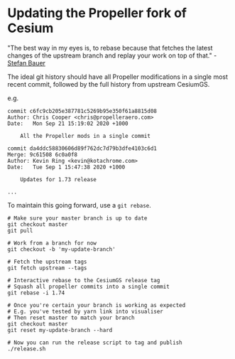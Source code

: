 # Updating the Propeller fork of Cesium

"The best way in my eyes is, to rebase because that fetches the latest changes of the upstream branch and replay your work on top of that." - [Stefan Bauer](https://stefanbauer.me/articles/how-to-keep-your-git-fork-up-to-date)

The ideal git history should have all Propeller modifications in a single most recent commit, followed by the full history from upstream CesiumGS.

e.g.

```
commit c6fc9cb205e387781c5269b95e350f61a8815d08
Author: Chris Cooper <chris@propelleraero.com>
Date:   Mon Sep 21 15:19:02 2020 +1000

    All the Propeller mods in a single commit

commit da4ddc58830606d89f762dc7d79b3dfe4103c6d1
Merge: 9c61508 6c0a0f8
Author: Kevin Ring <kevin@kotachrome.com>
Date:   Tue Sep 1 15:47:38 2020 +1000

    Updates for 1.73 release

...
```

To maintain this going forward, use a `git rebase`.

```
# Make sure your master branch is up to date
git checkout master
git pull

# Work from a branch for now
git checkout -b 'my-update-branch'

# Fetch the upstream tags
git fetch upstream --tags

# Interactive rebase to the CesiumGS release tag
# Squash all propeller commits into a single commit
git rebase -i 1.74

# Once you're certain your branch is working as expected
# E.g. you've tested by yarn link into visualiser
# Then reset master to match your branch
git checkout master
git reset my-update-branch --hard

# Now you can run the release script to tag and publish
./release.sh
```
